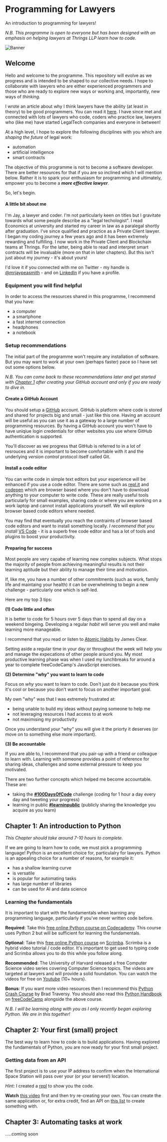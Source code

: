 # Programming for Lawyers

An introduction to programming for lawyers!  

_N.B. This programme is open to everyone but has been designed with an emphasis on helping lawyers at Thrings LLP learn how to code._

![Banner](/images/pfllogo.png)

## Welcome

Hello and welcome to the programme.  This repository will evolve as we progress and is intended to be shaped to our collective needs.  I hope to collaborate with lawyers who are either experienced programmers and those who are ready to explore new ways or working and, importantly, new ways of *thinking*.

I wrote an article about why I think lawyers have the ability (at least in theory) to be good programmers.  You can read it [here](https://medium.com/datadriveninvestor/why-lawyers-should-make-great-developers-155f73304d0).  I have since met and connected with lots of lawyers who code, coders who practice law, lawyers who (like me) have started LegalTech companies and everyone in between!  

At a high level, I hope to explore the following disciplines with you which are *shaping the future* of legal work:

- automation
- artificial intelligence
- smart contracts


The objective of this programme is not to become a software developer.  There are better resources for that if you are so inclined which I will mention below.  Rather it is to spark your enthusiasm for programming and ultimately, empower you to become a **_more effective lawyer_**.

So, let's begin. 

#### A little bit about me

I'm Jay, a lawyer and coder.  I'm not particularly keen on titles but I gravitate towards what some people describe as a "legal techologist".  I read Economics at university and started my career in law as a paralegal shortly after graduation.  I've since qualified and practice as a Private Client lawyer.  I began my coding journey a few years ago and it has been extremely rewarding and fulfilling. I now work in the Private Client and Blockchain teams at Thrings. For the latter, being able to read and interpret smart contracts will be invaluable (more on that in later chapters). But this isn't just about my journey - it's about yours!

I'd love it if you connected with me on Twitter - my handle is [@mrjaypeasmith](https://twitter.com/_thisisthejay) - and on [LinkedIn](https://www.linkedin.com/in/jermainepaulsmith/) if you have a profile.

### Equipment you will find helpful

In order to access the resources shared in this programme, I recommend that you have:

- a computer
- a smartphone
- a fast internet connection
- headphones
- a notebook

### Setup recommendations

The initial part of the programme won't require any installation of software.  But you may want to work at your own (perhaps faster) pace so I have set out some options below.

*N.B. You can come back to these recommendations later and get started with [Chapter 1](#chapter-1) after creating your GitHub account and only if you are ready to dive in.*

#### Create a GitHub Account

You should setup a [GitHub](https://github.com/) account.  GitHub is platform where code is stored and shared for projects big and small - just like this one.  Having an account will be useful as you can use it as a gateway to a large number of programming resources.  By having a GitHub account you won't have to have uniqiue login credentials for other websites you use where GitHub authentication is supported.

You'll discover as we progress that GitHub is referred to in a lot of resrouces and it is important to become comfortable with it and the underlying *version control* protocol itself called Git.

#### Install a code editor

You can write code in simple text editors but your experience will be enhanced if you use a code editor.  There are some such as [repl.it](https://repl.it) and [codepen](https://codepen.io) which are browser based where you don't have to download anything to your computer to write code.  These are really useful tools particularly for small examples, sharing code or where you are working on a work laptop and cannot install applications yourself. We will explore browser based code editors where needed.

You may find that eventually you reach the contraints of browser based code editors and want to install something locally. _I recommend that you install_ [VS Code](https://code.visualstudio.com/download) - it is a superb free code editor and has a lot of tools and plugins to boost your productivity.

#### Preparing for success

Most people are very capabe of learning new complex subjects.  What stops the majority of people from achieving meaningful results is not their learning aptitude but their ability to manage their time and motivation.

If, like me, you have a number of other commitments (such as work, family life and maintaing your health) it can be overwhelming to begin a new challenge - particularly one which is self-led.  

Here are my top 3 tips:

**(1) Code little and often**

It is better to code for 5 hours over 5 days than to spend all day on a weekend bingeing.  Developing a regular *habit* will serve you well and make learning more manageable.  

I recommend that you read or listen to [Atomic Habits](https://jamesclear.com/atomic-habits) by James Clear.

Setting aside a regular time in your day or throughout the week will help you and manage the expecations of other people around you.  My most productive learning phase was when I used my lunchbreaks for around a year to complete freeCodeCamp's JavaScript exercises.

**(2) Determine "why" you want to learn to code**

Focus on *why* you want to learn to code.  Don't just do it because you think it's cool or because you don't want to focus on another important goal.  

My own "why" was that I was extremely frustrated at:

- being unable to build my ideas without paying someone to help me
- not leveraging resources I had access to at work
- not maximising my productivity

Once you understand *your* "why" you will give it the priorty it deserves (or move on to something else more important).

**(3) Be accountable**

If you are able to, I recommend that you pair-up with a friend or colleague to learn with.  Learning with someone provides a point of reference for sharing ideas, challenges and some external pressure to keep you motivated.

There are two further concepts which helped me become accountable.  These are:

- taking the [**#100DaysOfCode**](https://www.100daysofcode.com) challenge (coding for 1 hour a day every day and tweeting your progress)
- learning in public [**#learninpublic**](https://www.swyx.io/writing/learn-in-public/) (publicly sharing the knowledge you acquire as you learn)


## <a id="chapter-1"></a> Chapter 1: An introduction to Python

*This Chapter should take around 7-10 hours to complete.*

If we are going to learn how to code, we must pick a programming language!  Python is an excellent choice for, particulalry for lawyers. Python is an appealing choice for a number of reasons, for example it:

- has a shallow learning curve
- is versatile
- is popular for automating tasks
- has large number of libraries
- can be used for AI and data science

### Learning the fundamentals

It is important to start with the fundamentals when learning any programming language, particularly if you've never written code before. 

**Required**: Take this [free online Python course on Codecademy](https://www.codecademy.com/learn/learn-python).  This course uses Python 2 but will be sufficient for learning the fundamentals. 

**Optional**: Take this [free online Python course](https://scrimba.com/course/gpython) on [Scrimba](https://scrimba.com).  Scrimba is a hybrid video tutorial / code editor.  It's important to get used to typing code and Scrimba allows you to do this while you follow along. 

**Recommended**: The University of Harvard released a free Computer Science video series covering Computer Science topics.  The videos are targeted at lawyers and will provide a solid foundation.  You can watch the videos for free on [Youtube](https://www.youtube.com/playlist?list=PLhQjrBD2T380CIOjHCjIAugO3ryncp6IW) (10+ hours).

**Bonus**: If you want more video resources then I recommend this [Python Crash Course](https://youtu.be/JJmcL1N2KQs) by Brad Traversy.  You should also read this [Python Handbook](https://www.freecodecamp.org/news/the-python-guide-for-beginners/) on [freeCodeCamp](https://www.freecodecamp.org) alongside the above course. 


*N.B. I will be learning along with you as I only recently began exploring Python.  We are in this together!*

## Chapter 2: Your first (small) project

The best way to learn how to code is to build applications.  Having explored the fundamentals of Python, you are now ready for your first small project.

### Getting data from an API

The first project is to use your IP address to confirm when the International Space Station will pass over your (or your servers!) location.

_Hint:_ I created a [repl](https://repl.it/@mrjaypeasmith/Python-API-demo) to show you the code.

**Watch** [this video](https://www.youtube.com/watch?v=eBnnOwjcHw4&t=13s) first and then try re-creating your own.  You can create the same application or, for extra credit, find an API on [this list](https://github.com/public-apis/public-apis) to create something with.


## Chapter 3: Automating tasks at work

.....coming soon

